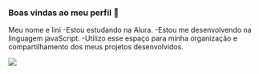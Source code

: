 ### Boas vindas ao meu perfil 🥕

Meu nome e lini
-Estou estudando na Alura.
-Estou me desenvolvendo na linguagem javaScript.
-Utilizo esse espaço para minha organização e compartilhamento dos meus projetos desenvolvidos.




![](https://media1.tenor.com/m/LJ3JNWFzFYMAAAAd/cute-bunny-carrot-animated.gif
)














